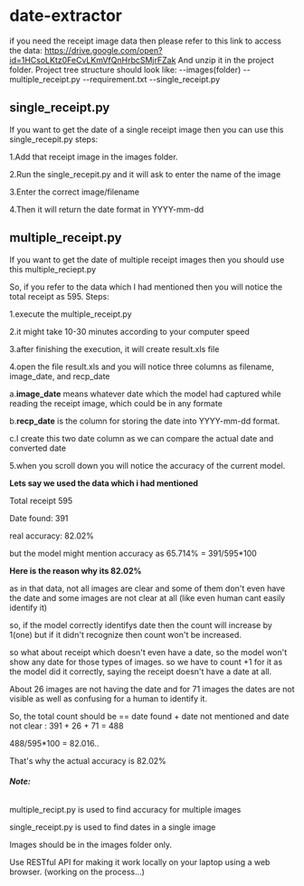 # date-extractor
if you need the receipt image data then please refer to this link to access the data: https://drive.google.com/open?id=1HCsoLKtz0FeCvLKmVfQnHrbcSMjrFZak
And unzip it in the project folder. 
Project tree structure should look like:
--images(folder)
--multiple_receipt.py
--requirement.txt
--single_receipt.py


## single_receipt.py
If you want to get the date of a  single receipt image then you can use this single_recepit.py 
steps:

1.Add that receipt image in the images folder.

2.Run the single_recepit.py and it will ask to enter the name of the image 

3.Enter the correct image/filename 

4.Then it will return the date format in YYYY-mm-dd 


## multiple_receipt.py
If you want to get the date of multiple receipt images then you should use  this multiple_reciept.py

So, if you refer to the data which I had mentioned then you will notice the total receipt as 595.
Steps:

1.execute the multiple_receipt.py

2.it might take 10-30 minutes according to your computer speed 

3.after finishing the execution, it will create result.xls file 

4.open the file result.xls and you will notice three columns as filename, image_date, and recp_date

a.**image_date** means whatever date which the model had captured while reading the receipt image, which could be in any formate 

b.**recp_date** is the column for storing the date into YYYY-mm-dd format.

c.I create this two date column as we can compare the actual date and converted date 

5.when you scroll down you will notice the accuracy of the current model.

**Lets say we used the data which i had mentioned**

Total receipt 595

Date found: 391

real accuracy:  82.02%

but the model might mention accuracy as  65.714% = 391/595*100

**Here is the reason why its 82.02%**

as in that data, not all images are clear and some of them don't even have the date and some images are not clear at all (like even human cant easily identify it)

so, if the model correctly identifys date then the count will increase by 1(one) but if it didn't recognize then count won't be increased. 

so what about receipt which doesn't even have a date, so the model won't show any date for those types of images. so we have to count +1 for it as the model did it correctly, saying the receipt doesn't have a date at all. 

About 26 images are not having the date and for 71 images the dates are not visible as well as confusing for a human to identify it.

So, the total count should be == date found + date not mentioned and date not clear : 391 + 26 + 71 = 488

488/595*100 = 82.016..

That's why the actual accuracy is 82.02%


###### **Note:**

multiple_recipt.py is used to find accuracy for multiple images

single_receipt.py is used to find dates in a single image

Images should be in the images folder only.


Use RESTful API for making it work locally on your laptop using a web browser. (working on the process...)
